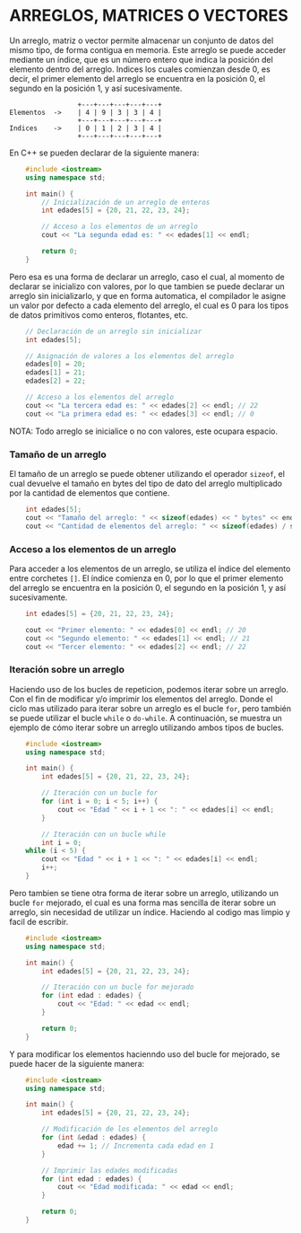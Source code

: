 # ARREGLOS, MATRICES O VECTORES

Un arreglo, matriz o vector permite almacenar un conjunto de datos del mismo tipo, de forma contigua en memoria. Este arreglo se puede acceder mediante un índice, que es un número entero que indica la posición del elemento dentro del arreglo. Indices los cuales comienzan desde 0, es decir, el primer elemento del arreglo se encuentra en la posición 0, el segundo en la posición 1, y así sucesivamente.
```text
                 +---+---+---+---+---+
Elementos  ->    | 4 | 9 | 3 | 3 | 4 |
                 +---+---+---+---+---+
Indices    ->    | 0 | 1 | 2 | 3 | 4 |
                 +---+---+---+---+---+
```

En C++ se pueden declarar de la siguiente manera:
```cpp
    #include <iostream>
    using namespace std;

    int main() {
        // Inicialización de un arreglo de enteros
        int edades[5] = {20, 21, 22, 23, 24};

        // Acceso a los elementos de un arreglo
        cout << "La segunda edad es: " << edades[1] << endl;

        return 0;
    }
```

Pero esa es una forma de declarar un arreglo, caso el cual, al momento de declarar se inicializo con valores, por lo que tambien se puede declarar un arreglo sin inicializarlo, y que en forma automatica, el compilador le asigne un valor por defecto a cada elemento del arreglo, el cual es 0 para los tipos de datos primitivos como enteros, flotantes, etc.
```cpp
    // Declaración de un arreglo sin inicializar
    int edades[5];

    // Asignación de valores a los elementos del arreglo
    edades[0] = 20;
    edades[1] = 21;
    edades[2] = 22;

    // Acceso a los elementos del arreglo
    cout << "La tercera edad es: " << edades[2] << endl; // 22
    cout << "La primera edad es: " << edades[3] << endl; // 0
```

NOTA: Todo arreglo se inicialice o no con valores, este ocupara espacio.

### Tamaño de un arreglo
El tamaño de un arreglo se puede obtener utilizando el operador `sizeof`, el cual devuelve el tamaño en bytes del tipo de dato del arreglo multiplicado por la cantidad de elementos que contiene.
```cpp
    int edades[5];
    cout << "Tamaño del arreglo: " << sizeof(edades) << " bytes" << endl; // 20 bytes (5 * 4 bytes)
    cout << "Cantidad de elementos del arreglo: " << sizeof(edades) / sizeof(edades[0]) << endl; // 5 elementos
```

### Acceso a los elementos de un arreglo
Para acceder a los elementos de un arreglo, se utiliza el índice del elemento entre corchetes `[]`. El índice comienza en 0, por lo que el primer elemento del arreglo se encuentra en la posición 0, el segundo en la posición 1, y así sucesivamente.
```cpp
    int edades[5] = {20, 21, 22, 23, 24};

    cout << "Primer elemento: " << edades[0] << endl; // 20
    cout << "Segundo elemento: " << edades[1] << endl; // 21
    cout << "Tercer elemento: " << edades[2] << endl; // 22
```

### Iteración sobre un arreglo
Haciendo uso de los bucles de repeticion, podemos iterar sobre un arreglo. Con el fin de modificar y/o imprimir los elementos del arreglo. Donde el ciclo mas utilizado para iterar sobre un arreglo es el bucle `for`, pero también se puede utilizar el bucle `while` o `do-while`. A continuación, se muestra un ejemplo de cómo iterar sobre un arreglo utilizando ambos tipos de bucles.

```cpp
    #include <iostream>
    using namespace std;

    int main() {
        int edades[5] = {20, 21, 22, 23, 24};

        // Iteración con un bucle for
        for (int i = 0; i < 5; i++) {
            cout << "Edad " << i + 1 << ": " << edades[i] << endl;
        }

        // Iteración con un bucle while
        int i = 0;
    while (i < 5) {
        cout << "Edad " << i + 1 << ": " << edades[i] << endl;
        i++;
    }
```

Pero tambien se tiene otra forma de iterar sobre un arreglo, utilizando un bucle `for` mejorado, el cual es una forma mas sencilla de iterar sobre un arreglo, sin necesidad de utilizar un índice. Haciendo al codigo mas limpio y facil de escribir.

```cpp
    #include <iostream>
    using namespace std;

    int main() {
        int edades[5] = {20, 21, 22, 23, 24};

        // Iteración con un bucle for mejorado
        for (int edad : edades) {
            cout << "Edad: " << edad << endl;
        }

        return 0;
    }
```

Y para modificar los elementos hacienndo uso del bucle for mejorado, se puede hacer de la siguiente manera:
```cpp
    #include <iostream>
    using namespace std;

    int main() {
        int edades[5] = {20, 21, 22, 23, 24};

        // Modificación de los elementos del arreglo
        for (int &edad : edades) {
            edad += 1; // Incrementa cada edad en 1
        }

        // Imprimir las edades modificadas
        for (int edad : edades) {
            cout << "Edad modificada: " << edad << endl;
        }

        return 0;
    }
```